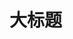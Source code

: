 <script src="https://gist.github.com/LittleXuezha/9438e594599aa4cad73451d52df060a6.js"></script>
# 大标题
